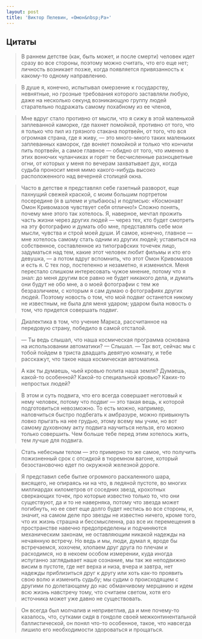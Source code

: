 ```yaml
---
layout: post
title: 'Виктор Пелевин, «Омон&nbsp;Ра»'
---
```


## Цитаты

>В раннем детстве (как, быть может, и после смерти) человек идет сразу во все стороны, поэтому можно считать, что его еще нет; личность возникает позже, когда появляется привязанность к какому-то одному направлению.

>В душе я, конечно, испытывал омерзение к государству, невнятные, но грозные требования которого заставляли любую, даже на несколько секунд возникающую группу людей старательно подражать самому похабному из ее членов,

>Мне вдруг стало противно от мысли, что я сижу в этой маленькой заплеванной каморке, где пахнет помойкой, противно от того, что я только что пил из грязного стакана портвейн, от того, что вся огромная страна, где я живу, — это много-много таких маленьких заплеванных каморок, где воняет помойкой и только что кончили пить портвейн, а самое главное — обидно от того, что именно в этих вонючих чуланчиках и горят те бесчисленные разноцветные огни, от которых у меня по вечерам захватывает дух, когда судьба проносит меня мимо какого-нибудь высоко расположенного над вечерней столицей окна.

>Часто в детстве я представлял себе газетный разворот, еще пахнущий свежей краской, с моим большим портретом посередине (я в шлеме и улыбаюсь) и подписью: «Космонавт Омон Кривомазов чувствует себя отлично!» Сложно понять, почему мне этого так хотелось. Я, наверное, мечтал прожить часть жизни через других людей — через тех, кто будет смотреть на эту фотографию и думать обо мне, представлять себе мои мысли, чувства и строй моей души. И самое, конечно, главное — мне хотелось самому стать одним из других людей; уставиться на собственное, составленное из типографских точечек лицо, задуматься над тем, какие этот человек любит фильмы и кто его девушка, — а потом вдруг вспомнить, что этот Омон Кривомазов и есть я. С тех пор, постепенно и незаметно, я изменился. Меня перестало слишком интересовать чужое мнение, потому что я знал: до меня другим все равно не будет никакого дела, и думать они будут не обо мне, а о моей фотографии с тем же безразличием, с которым я сам думаю о фотографиях других людей. Поэтому новость о том, что мой подвиг останется никому не известным, не была для меня ударом; ударом была новость о том, что придется совершать подвиг.

>Диалектика в том, что учение Маркса, рассчитанное на передовую страну, победило в самой отсталой.

>— Ты ведь слышал, что наша космическая программа основана на использовании автоматики?
>— Слышал.
>— Так вот, сейчас мы с тобой пойдем в триста двадцать девятую комнату, и тебе расскажут, что такое наша космическая автоматика.

>А как ты думаешь, чьей кровью полита наша земля? Думаешь, какой-то особенной? Какой-то специальной кровью? Каких-то непростых людей?

>В этом и суть подвига, что его всегда совершает неготовый к нему человек, потому что подвиг — это такая вещь, к которой подготовиться невозможно. То есть можно, например, наловчиться быстро подбегать к амбразуре, можно привыкнуть ловко прыгать на нее грудью, этому всему мы учим, но вот самому духовному акту подвига научиться нельзя, его можно только совершить. Чем больше тебе перед этим хотелось жить, тем лучше для подвига.

>Стать небесным телом — это примерно то же самое, что получить пожизненный срок с отсидкой в тюремном вагоне, который безостановочно едет по окружной железной дороге.

>Я представил себе бытие огромного раскаленного шара, висящего, не опираясь ни на что, в ледяной пустоте, во многих миллиардах километров от соседних звезд, крохотных сверкающих точек, про которые известно только то, что они существуют, да и то не наверняка, потому что звезда может погибнуть, но ее свет еще долго будет нестись во все стороны, и, значит, на самом деле про звезды не известно ничего, кроме того, что их жизнь страшна и бессмысленна, раз все их перемещения в пространстве навечно предопределены и подчиняются механическим законам, не оставляющим никакой надежды на нечаянную встречу. Но ведь и мы, люди, думал я, вроде бы встречаемся, хохочем, хлопаем друг друга по плечам и расходимся, но в некоем особом измерении, куда иногда испуганно заглядывает наше сознание, мы так же неподвижно висим в пустоте, где нет верха и низа, вчера и завтра, нет надежды приблизиться друг к другу или хоть как-то проявить свою волю и изменить судьбу; мы судим о происходящем с другими по долетающему до нас обманчивому мерцанию и идем всю жизнь навстречу тому, что считаем светом, хотя его источника может уже давно не существовать.

>Он всегда был молчалив и неприветлив, да и мне почему-то казалось, что, сутками сидя в гондоле своей межконтинентальной баллистической, он понял что-то особенное, такое, что навсегда лишило его необходимости здороваться и прощаться.
